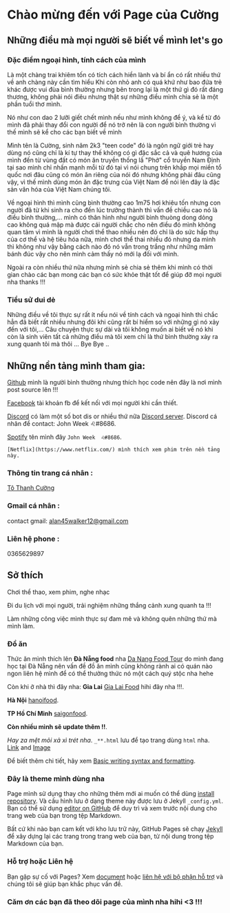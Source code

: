 # Chào mừng đến với Page của Cường 

## Những điều mà mọi người sẽ biết về mình let's go
                                               
### Đặc điểm ngoại hình, tính cách của mình 
Là một chàng trai khiêm tốn có tích cách hiền lành và bí ẩn có rất nhiều thứ về anh chàng này cần tìm hiểu 
Khi còn nhỏ anh có quá khứ như bao đứa trẻ khác được vui đùa bình thường nhưng bên trong lại là một thứ gì đó rất đáng thương, không phải nói điêu nhưng thật sự những điều mình chia sẻ là một phần tuổi thơ mình.

Nó như con dao 2 lưỡi giết chết mình nếu như mình không để ý, và kể từ đó mình đã phải thay đổi con người để nó trở nên là con người bình thường vì thế mình sẽ kể cho các bạn biết về mình

Mình tên là Cường, sinh năm 2k3 "teen code" đó là ngôn ngữ giới trẻ hay dùng nó cũng chỉ là kí tự thay thế không có gì đặc sắc cả và quê hương của mình đến từ vùng đất có món ăn truyền thống lầ "Phở" cổ truyền Nam Định tại sao mình chỉ nhấn mạnh mỗi từ đó tại vì nói chung trên khắp  mọi miền tổ quốc nơi đâu cũng có món ăn riêng của nói đó nhưng không phải đâu cũng vậy, vì thế mình dùng món ăn đặc trưng của Việt Nam để nói lên đây là đặc sản văn hóa của Việt Nam chúng tôi.

Về ngoại hình thì mình cũng bình thường cao 1m75 hơi khiêu tốn nhưng con người đã từ khi sinh ra cho đến lúc trưởng thành thì vấn đề chiều cao nó là điều bình thường,... mình có thân hình như người bình thuòng dong dỏng cao không quá mập mà được cái người chắc cho nên điều đó mình không quan tâm vì mình là người chơi thể thao nhiều nên đó chỉ là do sức hấp thụ của cơ thể và hệ tiêu hóa nữa, mình chơi thể thai nhiều đó nhưng da mình thì không như vậy bằng cách nào đó nó vẫn trong trắng như những mâm bánh đúc vậy cho nên mình cảm thấy nó mới lạ đối với mình.

Ngoài ra còn nhiều thứ nữa nhưng mình sẻ chia sẻ thêm khi mình có thời gian chào các bạn mong các bạn có sức khỏe thật tốt để giúp đỡ mọi người nha thanks !!!

### Tiểu sử dui dẻ
Những điều về tôi thực sự rất ít nếu nói về tính cách và ngoại hình thì chắc hẳn đã biết rất nhiều nhưng đôi khi cũng rất bí hiểm so với những gì nó xảy đến với tôi,... Câu chuyện thực sự dài và tôi không muốn ai biết về nó khi còn là sinh viên tất cả những điều mà tôi xem chỉ là thứ bình thường xảy ra xung quanh tôi mà thôi ... Bye Bye .. 
## Những nền tảng mình tham gia: 
[Github](https://github.com/) mình là người bình thường nhưng thích học code nên đây là nơi mình post source lên !!!

 [Facebook](https://www.facebook.com/) tài khoản fb để kết nối với mọi người khi cần thiết. 
         
   [Discord](https://discord.com/) có làm một số bot dis or nhiều thứ nữa [Discord server](https://discord.gg/7W9sSYYfcm).
                                Discord cá nhân để contact: John Week  ♌#8686.
                             
   [Spotify](https://spotify.com/) tên mình đây `John Week  ♌#8686`.
                                         
    [Netflix](https://www.netflix.com/) mình thích xem phim trên nền tảng này. 
### Thông tin trang cá nhân :
[Tô Thanh Cường](https://www.facebook.com/batmi.bimat.543)
### Gmail cá nhân :
contact gmail: alan45walker12@gmail.com
### Liên hệ phone :
0365629897
## Sở thích
Chơi thể thao, xem phim, nghe nhạc 

Đi du lịch với mọi người, trải nghiệm những thắng cảnh xung quanh ta !!!

Làm những công việc mình thực sự đam mê và không quên những thứ mà mình làm.
### Đồ ăn 
Thức ăn mình thích lên **Đà Nẵng food** nha [Da Nang Food Tour](https://danangfoodtour.com/) do mình đang học tại Đà Nẵng nên vấn đề đồ ăn mình cũng không rành ai có quán nào ngon liên hệ mình để có thể thưởng thức nó một cách quý stộc nha hehe 

Còn khi ở nhà thì đây nha:
**Gia Lai** [Gia Lai Food](https://gialaifood.com/) hihi đây nha !!!.

**Hà Nội** [hanoifood](http://www.hanoifood.online/).

**TP Hồ Chí Minh** [saigonfood](https://sgfoods.com.vn/).

**Còn nhiều mình sẽ update thêm !!**. 

_Hay za mệt mỏi xả xì trét nha_. 
`_**.html` lưu để tạo trang dùng `html` nha.  
[Link](https://tse2.mm.bing.net/th?id=OIP.hBdwTT143d8_Zp1x9-pregHaE8&pid=Api&P=0&w=265&h=176) and [Image](https://www.facebook.com/photo/?fbid=1105559669932721&set=a.101256343696397)

Để biết thêm chi tiết, hãy xem [Basic writing syntax and formatting](https://docs.github.com/en/github/writing-on-github/getting-started-with-writing-and-formatting-on-github/basic-writing-and-formatting-syntax).
### Đây là theme mình dùng nha 

Page mình sử dụng thay cho những thêm mới ai muốn có thể dùng [install repository](https://github.com/81CuongVn/81-1/settings/pages). Và cấu hình lưu ở dạng theme này được lưu ở Jekyll `_config.yml`.
Bạn có thể sử dụng [editor on GitHub](https://github.com/81CuongVn/81-1/edit/main/docs/index.md) để duy trì và xem trước nội dung cho trang web của bạn trong tệp Markdown.

Bất cứ khi nào bạn cam kết với kho lưu trữ này, GitHub Pages sẽ chạy [Jekyll](https://jekyllrb.com/) để xây dựng lại các trang trong trang web của bạn, từ nội dung trong tệp Markdown của bạn.

### Hỗ trợ hoặc Liên hệ
Bạn gặp sự cố với Pages? Xem [document](https://docs.github.com/categories/github-pages-basics/) hoặc [liên hệ với bộ phận hỗ trợ](https://support.github.com/contact) và chúng tôi sẽ giúp bạn khắc phục vấn đề.
### Căm ơn các bạn đã theo dõi page của mình nha hihi <3 !!!
